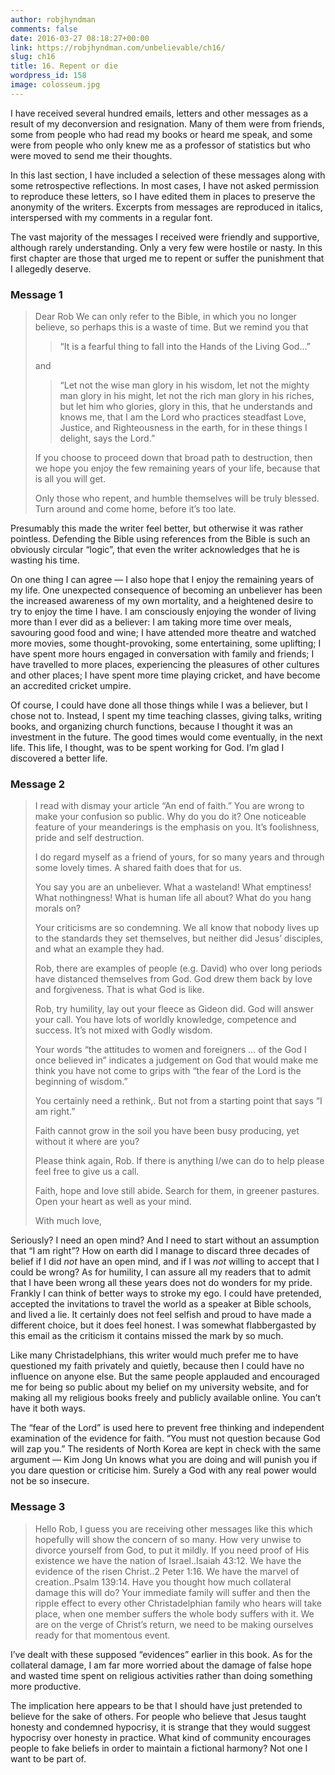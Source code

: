 ```yaml
---
author: robjhyndman
comments: false
date: 2016-03-27 08:18:27+00:00
link: https://robjhyndman.com/unbelievable/ch16/
slug: ch16
title: 16. Repent or die
wordpress_id: 158
image: colosseum.jpg
---
```


I have received several hundred emails, letters and other messages as a result of my deconversion and resignation. Many of them were from friends, some from people who had read my books or heard me speak, and some were from people who only knew me as a professor of statistics but who were moved to send me their thoughts.

In this last section, I have included a selection of these messages along with some retrospective reflections. In most cases, I have not asked permission to reproduce these letters, so I have edited them in places to preserve the anonymity of the writers. Excerpts from messages are reproduced in italics, interspersed with my comments in a regular font.

The vast majority of the messages I received were friendly and supportive, although rarely understanding. Only a very few were hostile or nasty. In this first chapter are those that urged me to repent or suffer the punishment that I allegedly deserve.


### Message 1


<blockquote>Dear Rob
We can only refer to the Bible, in which you no longer believe, so perhaps this is a waste of time. But we remind you that

<blockquote>“It is a fearful thing to fall into the Hands of the Living God…”</blockquote>

and

<blockquote>“Let not the wise man glory in his wisdom, let not the mighty man glory in his might, let not the rich man glory in his riches, but let him who glories, glory in this, that he understands and knows me, that I am the Lord who practices steadfast Love, Justice, and Righteousness in the earth, for in these things I delight, says the Lord.”</blockquote>

If you choose to proceed down that broad path to destruction, then we hope you enjoy the few remaining years of your life, because that is all you will get.

Only those who repent, and humble themselves will be truly blessed. Turn around and come home, before it’s too late.</blockquote>


Presumably this made the writer feel better, but otherwise it was rather pointless. Defending the Bible using references from the Bible is such an obviously circular “logic”, that even the writer acknowledges that he is wasting his time.

On one thing I can agree — I also hope that I enjoy the remaining years of my life. One unexpected consequence of becoming an unbeliever has been the increased awareness of my own mortality, and a heightened desire to try to enjoy the time I have. I am consciously enjoying the wonder of living more than I ever did as a believer: I am taking more time over meals, savouring good food and wine; I have attended more theatre and watched more movies, some thought-provoking, some entertaining, some uplifting; I have spent more hours engaged in conversation with family and friends; I have travelled to more places, experiencing the pleasures of other cultures and other places; I have spent more time playing cricket, and have become an accredited cricket umpire.

Of course, I could have done all those things while I was a believer, but I chose not to. Instead, I spent my time teaching classes, giving talks, writing books, and organizing church functions, because I thought it was an investment in the future. The good times would come eventually, in the next life. This life, I thought, was to be spent working for God. I’m glad I discovered a better life.



### Message 2




<blockquote><p>I read with dismay your article “An end of faith.” You are wrong to make your confusion so public. Why do you do it? One noticeable feature of your meanderings is the emphasis on you. It’s foolishness, pride and self destruction.</p>

<p>I do regard myself as a friend of yours, for so many years and through some lovely times. A shared faith does that for us.</p>

<p>You say you are an unbeliever. What a wasteland! What emptiness! What nothingness! What is human life all about? What do you hang morals on?</p>

<p>Your criticisms are so condemning. We all know that nobody lives up to the standards they set themselves, but neither did Jesus’ disciples, and what an example they had.</p>

<p>Rob, there are examples of people (e.g. David) who over long periods have distanced themselves from God. God drew them back by love and forgiveness. That is what God is like.</p>

<p>Rob, try humility, lay out your fleece as Gideon did. God will answer your call. You have lots of worldly knowledge, competence and success. It’s not mixed with Godly wisdom.</p>

<p>Your words “the attitudes to women and foreigners … of the God I once believed in” indicates a judgement on God that would make me think you have not come to grips with “the fear of the Lord is the beginning of wisdom.”</p>

<p>You certainly need a rethink,. But not from a starting point that says “I am right.”</p>

<p>Faith cannot grow in the soil you have been busy producing, yet without it where are you?</p>

<p>Please think again, Rob. If there is anything I/we can do to help please feel free to give us a call.</p>

<p>Faith, hope and love still abide. Search for them, in greener pastures. Open your heart as well as your mind.</p>

<p>With much love,</p></blockquote>


Seriously? I need an open mind? And I need to start without an assumption that “I am right”? How on earth did I manage to discard three decades of belief if I did _not_ have an open mind, and if I was _not_ willing to accept that I could be wrong? As for humility, I can assure all my readers that to admit that I have been wrong all these years does not do wonders for my pride. Frankly I can think of better ways to stroke my ego. I could have pretended, accepted the invitations to travel the world as a speaker at Bible schools, and lived a lie. It certainly does not feel selfish and proud to have made a different choice, but it does feel honest. I was somewhat flabbergasted by this email as the criticism it contains missed the mark by so much.

Like many Christadelphians, this writer would much prefer me to have questioned my faith privately and quietly, because then I could have no influence on anyone else. But the same people applauded and encouraged me for being so public about my belief on my university website, and for making all my religious books freely and publicly available online. You can’t have it both ways.

The “fear of the Lord” is used here to prevent free thinking and independent examination of the evidence for faith. “You must not question because God will zap you.” The residents of North Korea are kept in check with the same argument — Kim Jong Un knows what you are doing and will punish you if you dare question or criticise him. Surely a God with any real power would not be so insecure.



### Message 3




<blockquote>Hello Rob, I guess you are receiving other messages like this which hopefully will show the concern of so many. How very unwise to divorce yourself from God, to put it mildly. If you need proof of His existence we have the nation of Israel..Isaiah 43:12. We have the evidence of the risen Christ..2 Peter 1:16. We have the marvel of creation..Psalm 139:14. Have you thought how much collateral damage this will do? Your immediate family will suffer and then the ripple effect to every other Christadelphian family who hears will take place, when one member suffers the whole body suffers with it. We are on the verge of Christ’s return, we need to be making ourselves ready for that momentous event.</blockquote>


I’ve dealt with these supposed “evidences” earlier in this book. As for the collateral damage, I am far more worried about the damage of false hope and wasted time spent on religious activities rather than doing something more productive.

The implication here appears to be that I should have just pretended to believe for the sake of others. For people who believe that Jesus taught honesty and condemned hypocrisy, it is strange that they would suggest hypocrisy over honesty in practice. What kind of community encourages people to fake beliefs in order to maintain a fictional harmony? Not one I want to be part of.
